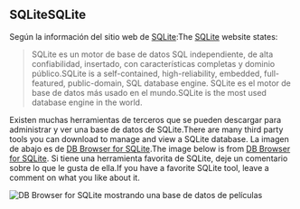 ## <a name="sqlite"></a><span data-ttu-id="d50cd-101">SQLite</span><span class="sxs-lookup"><span data-stu-id="d50cd-101">SQLite</span></span>

<span data-ttu-id="d50cd-102">Según la información del sitio web de [SQLite](https://www.sqlite.org/):</span><span class="sxs-lookup"><span data-stu-id="d50cd-102">The [SQLite](https://www.sqlite.org/) website states:</span></span>

> <span data-ttu-id="d50cd-103">SQLite es un motor de base de datos SQL independiente, de alta confiabilidad, insertado, con características completas y dominio público.</span><span class="sxs-lookup"><span data-stu-id="d50cd-103">SQLite is a self-contained, high-reliability, embedded, full-featured, public-domain, SQL database engine.</span></span> <span data-ttu-id="d50cd-104">SQLite es el motor de base de datos más usado en el mundo.</span><span class="sxs-lookup"><span data-stu-id="d50cd-104">SQLite is the most used database engine in the world.</span></span>

<span data-ttu-id="d50cd-105">Existen muchas herramientas de terceros que se pueden descargar para administrar y ver una base de datos de SQLite.</span><span class="sxs-lookup"><span data-stu-id="d50cd-105">There are many third party tools you can download to manage and view a SQLite database.</span></span> <span data-ttu-id="d50cd-106">La imagen de abajo es de [DB Browser for SQLite](https://sqlitebrowser.org/).</span><span class="sxs-lookup"><span data-stu-id="d50cd-106">The image below is from [DB Browser for SQLite](https://sqlitebrowser.org/).</span></span> <span data-ttu-id="d50cd-107">Si tiene una herramienta favorita de SQLite, deje un comentario sobre lo que le gusta de ella.</span><span class="sxs-lookup"><span data-stu-id="d50cd-107">If you have a favorite SQLite tool, leave a comment on what you like about it.</span></span>

![DB Browser for SQLite mostrando una base de datos de películas](~/tutorials/first-mvc-app-xplat/working-with-sql/_static/dbb.png)
